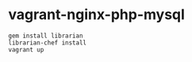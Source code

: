 vagrant-nginx-php-mysql
=======================

    gem install librarian
    librarian-chef install
    vagrant up